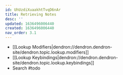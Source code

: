 ```yaml
---
id: UhUzdiXuaakhtTvqD6nAr
title: Retrieving Notes
desc: ''
updated: 1636496006440
created: 1636496006440
nav_order: 3.1
---
```



- [[Lookup Modifiers|dendron://dendron.dendron-site/dendron.topic.lookup.modifiers]]
- [[Lookup Keybindings|dendron://dendron.dendron-site/dendron.topic.lookup.keybindings]]
- Search #todo